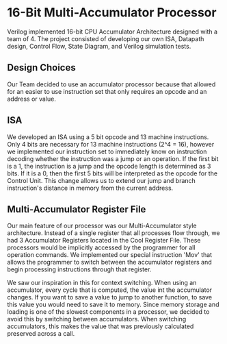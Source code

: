 # 16-Bit Multi-Accumulator Processor

Verilog implemented 16-bit CPU Accumulator Architecture designed with a team of 4. The project consisted of developing our own ISA, Datapath design, Control Flow, State Diagram, and Verilog simulation tests.

## Design Choices

Our Team decided to use an accumulator processor because that allowed for an easier to use instruction set that only requires an opcode and an address or value. 

## ISA

We developed an ISA using a 5 bit opcode and 13 machine instructions. Only 4 bits are necessary for 13 machine instructions (2^4 = 16), however we implemented our instruction set
to immediately know on instruction decoding whether the instruction was a jump or an operation. If the first bit is a 1, the instruction is a jump and the opcode length is determined
as 3 bits. If it is a 0, then the first 5 bits will be interpreted as the opcode for the Control Unit. This change allows us to extend our jump and branch instruction's distance in memory from
the current address. 

## Multi-Accumulator Register File

Our main feature of our processor was our Multi-Accumulator style architecture. Instead of a single register that all processes flow through, we had 3 Accumulator Registers located in the
Cool Register File. These processors would be implicitly accessed by the programmer for all operation commands. We implemented our special instruction 'Mov' that allows the programmer to
switch between the accumulator registers and begin processing instructions through that register. 

We saw our inspiration in this for context switching. When using an accumulator, every cycle that is computed, the value int the accumulator changes. If you want to save a value to jump to another
function, to save this value you would need to save it to memory. Since memory storage and loading is one of the slowest components in a processor, we decided to avoid this by switching between accumulators.
When switching accumulators, this makes the value that was previously calculated preserved across a call.
